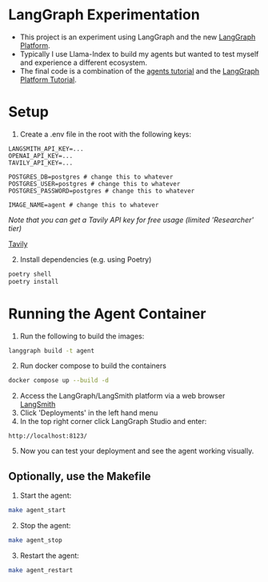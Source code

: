 # LangGraph Experimentation
- This project is an experiment using LangGraph and the new [LangGraph Platform](https://langchain-ai.github.io/langgraph/concepts/langgraph_platform/). 
- Typically I use Llama-Index to build my agents but wanted to test myself and experience a different ecosystem.
- The final code is a combination of the [agents tutorial](https://langchain-ai.github.io/langgraph/concepts/why-langgraph/) and the [LangGraph Platform Tutorial](https://langchain-ai.github.io/langgraph/tutorials/langgraph-platform/local-server/).

# Setup
1. Create a .env file in the root with the following keys:
```.env
LANGSMITH_API_KEY=...
OPENAI_API_KEY=...
TAVILY_API_KEY=...

POSTGRES_DB=postgres # change this to whatever
POSTGRES_USER=postgres # change this to whatever
POSTGRES_PASSWORD=postgres # change this to whatever

IMAGE_NAME=agent # change this to whatever
```

*Note that you can get a Tavily API key for free usage (limited 'Researcher' tier)*

[Tavily](https://tavily.com/)

2. Install dependencies (e.g. using Poetry)
```bash
poetry shell
poetry install
```

# Running the Agent Container
1. Run the following to build the images:
```bash
langgraph build -t agent
```

2. Run docker compose to build the containers

```bash
docker compose up --build -d
```

2. Access the LangGraph/LangSmith platform via a web browser [LangSmith](https://smith.langchain.com/)
3. Click 'Deployments' in the left hand menu 
4. In the top right corner click LangGraph Studio and enter:

```
http://localhost:8123/
```

5. Now you can test your deployment and see the agent working visually.

## Optionally, use the Makefile
1. Start the agent:
```bash
make agent_start
```

2. Stop the agent:
```bash
make agent_stop
```

3. Restart the agent:
```bash
make agent_restart
```